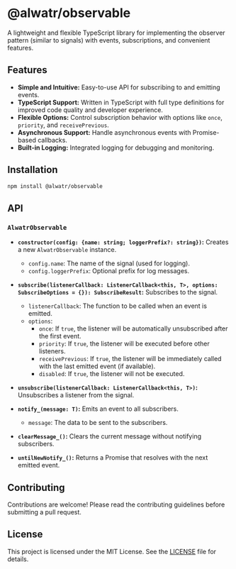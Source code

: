 # @alwatr/observable

A lightweight and flexible TypeScript library for implementing the observer pattern (similar to signals) with events, subscriptions, and convenient features.

## Features

* **Simple and Intuitive:**  Easy-to-use API for subscribing to and emitting events.
* **TypeScript Support:** Written in TypeScript with full type definitions for improved code quality and developer experience.
* **Flexible Options:**  Control subscription behavior with options like `once`, `priority`, and `receivePrevious`.
* **Asynchronous Support:**  Handle asynchronous events with Promise-based callbacks.
* **Built-in Logging:**  Integrated logging for debugging and monitoring.

## Installation

```bash
npm install @alwatr/observable
```

## API

### `AlwatrObservable`

* **`constructor(config: {name: string; loggerPrefix?: string})`:** Creates a new `AlwatrObservable` instance.
  * `config.name`: The name of the signal (used for logging).
  * `config.loggerPrefix`: Optional prefix for log messages.

* **`subscribe(listenerCallback: ListenerCallback<this, T>, options: SubscribeOptions = {}): SubscribeResult`:** Subscribes to the signal.
  * `listenerCallback`: The function to be called when an event is emitted.
  * `options`:
    * `once`: If `true`, the listener will be automatically unsubscribed after the first event.
    * `priority`: If `true`, the listener will be executed before other listeners.
    * `receivePrevious`: If `true`, the listener will be immediately called with the last emitted event (if available).
    * `disabled`: If `true`, the listener will not be executed.

* **`unsubscribe(listenerCallback: ListenerCallback<this, T>)`:** Unsubscribes a listener from the signal.

* **`notify_(message: T)`:** Emits an event to all subscribers.
  * `message`: The data to be sent to the subscribers.

* **`clearMessage_()`:** Clears the current message without notifying subscribers.
* **`untilNewNotify_()`:** Returns a Promise that resolves with the next emitted event.

## Contributing

Contributions are welcome! Please read the contributing guidelines before submitting a pull request.

## License

This project is licensed under the MIT License. See the [LICENSE](LICENSE) file for details.
